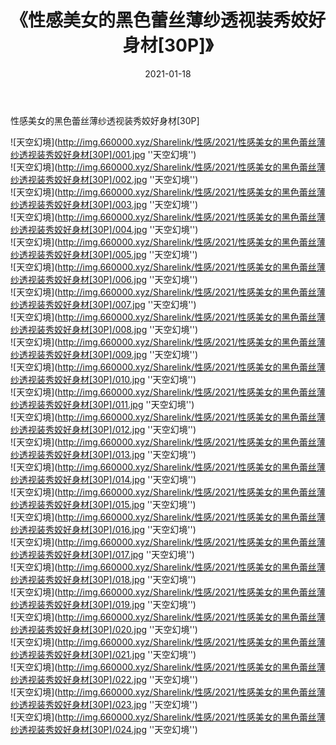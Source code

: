﻿---
layout: post
title:  《性感美女的黑色蕾丝薄纱透视装秀姣好身材[30P]》
date:   2021-01-18
img: http://img.660000.xyz/Sharelink/性感/2021/性感美女的黑色蕾丝薄纱透视装秀姣好身材[30P]/000.jpg
categories: [美女, 性感, 泳衣]
---

性感美女的黑色蕾丝薄纱透视装秀姣好身材[30P]



![天空幻境](http://img.660000.xyz/Sharelink/性感/2021/性感美女的黑色蕾丝薄纱透视装秀姣好身材[30P]/001.jpg ''天空幻境'') <br>
![天空幻境](http://img.660000.xyz/Sharelink/性感/2021/性感美女的黑色蕾丝薄纱透视装秀姣好身材[30P]/002.jpg ''天空幻境'') <br>
![天空幻境](http://img.660000.xyz/Sharelink/性感/2021/性感美女的黑色蕾丝薄纱透视装秀姣好身材[30P]/003.jpg ''天空幻境'') <br>
![天空幻境](http://img.660000.xyz/Sharelink/性感/2021/性感美女的黑色蕾丝薄纱透视装秀姣好身材[30P]/004.jpg ''天空幻境'') <br>
![天空幻境](http://img.660000.xyz/Sharelink/性感/2021/性感美女的黑色蕾丝薄纱透视装秀姣好身材[30P]/005.jpg ''天空幻境'') <br>
![天空幻境](http://img.660000.xyz/Sharelink/性感/2021/性感美女的黑色蕾丝薄纱透视装秀姣好身材[30P]/006.jpg ''天空幻境'') <br>
![天空幻境](http://img.660000.xyz/Sharelink/性感/2021/性感美女的黑色蕾丝薄纱透视装秀姣好身材[30P]/007.jpg ''天空幻境'') <br>
![天空幻境](http://img.660000.xyz/Sharelink/性感/2021/性感美女的黑色蕾丝薄纱透视装秀姣好身材[30P]/008.jpg ''天空幻境'') <br>
![天空幻境](http://img.660000.xyz/Sharelink/性感/2021/性感美女的黑色蕾丝薄纱透视装秀姣好身材[30P]/009.jpg ''天空幻境'') <br>
![天空幻境](http://img.660000.xyz/Sharelink/性感/2021/性感美女的黑色蕾丝薄纱透视装秀姣好身材[30P]/010.jpg ''天空幻境'') <br>
![天空幻境](http://img.660000.xyz/Sharelink/性感/2021/性感美女的黑色蕾丝薄纱透视装秀姣好身材[30P]/011.jpg ''天空幻境'') <br>
![天空幻境](http://img.660000.xyz/Sharelink/性感/2021/性感美女的黑色蕾丝薄纱透视装秀姣好身材[30P]/012.jpg ''天空幻境'') <br>
![天空幻境](http://img.660000.xyz/Sharelink/性感/2021/性感美女的黑色蕾丝薄纱透视装秀姣好身材[30P]/013.jpg ''天空幻境'') <br>
![天空幻境](http://img.660000.xyz/Sharelink/性感/2021/性感美女的黑色蕾丝薄纱透视装秀姣好身材[30P]/014.jpg ''天空幻境'') <br>
![天空幻境](http://img.660000.xyz/Sharelink/性感/2021/性感美女的黑色蕾丝薄纱透视装秀姣好身材[30P]/015.jpg ''天空幻境'') <br>
![天空幻境](http://img.660000.xyz/Sharelink/性感/2021/性感美女的黑色蕾丝薄纱透视装秀姣好身材[30P]/016.jpg ''天空幻境'') <br>
![天空幻境](http://img.660000.xyz/Sharelink/性感/2021/性感美女的黑色蕾丝薄纱透视装秀姣好身材[30P]/017.jpg ''天空幻境'') <br>
![天空幻境](http://img.660000.xyz/Sharelink/性感/2021/性感美女的黑色蕾丝薄纱透视装秀姣好身材[30P]/018.jpg ''天空幻境'') <br>
![天空幻境](http://img.660000.xyz/Sharelink/性感/2021/性感美女的黑色蕾丝薄纱透视装秀姣好身材[30P]/019.jpg ''天空幻境'') <br>
![天空幻境](http://img.660000.xyz/Sharelink/性感/2021/性感美女的黑色蕾丝薄纱透视装秀姣好身材[30P]/020.jpg ''天空幻境'') <br>
![天空幻境](http://img.660000.xyz/Sharelink/性感/2021/性感美女的黑色蕾丝薄纱透视装秀姣好身材[30P]/021.jpg ''天空幻境'') <br>
![天空幻境](http://img.660000.xyz/Sharelink/性感/2021/性感美女的黑色蕾丝薄纱透视装秀姣好身材[30P]/022.jpg ''天空幻境'') <br>
![天空幻境](http://img.660000.xyz/Sharelink/性感/2021/性感美女的黑色蕾丝薄纱透视装秀姣好身材[30P]/023.jpg ''天空幻境'') <br>
![天空幻境](http://img.660000.xyz/Sharelink/性感/2021/性感美女的黑色蕾丝薄纱透视装秀姣好身材[30P]/024.jpg ''天空幻境'') <br>